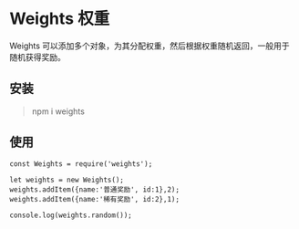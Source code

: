 # Weights 权重

Weights 可以添加多个对象，为其分配权重，然后根据权重随机返回，一般用于随机获得奖励。

## 安装
> npm i weights

## 使用
```javascripts
const Weights = require('weights');

let weights = new Weights();
weights.addItem({name:'普通奖励', id:1},2);
weights.addItem({name:'稀有奖励', id:2},1);

console.log(weights.random());
```